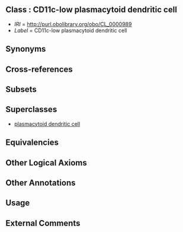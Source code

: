 
## Class : CD11c-low plasmacytoid dendritic cell

 * *IRI* = http://purl.obolibrary.org/obo/CL_0000989
 * *Label* = CD11c-low plasmacytoid dendritic cell

## Synonyms


## Cross-references


## Subsets


## Superclasses

 * [plasmacytoid dendritic cell](../../CL/84/CL_0000784.md)

## Equivalencies


## Other Logical Axioms


## Other Annotations


## Usage


## External Comments

